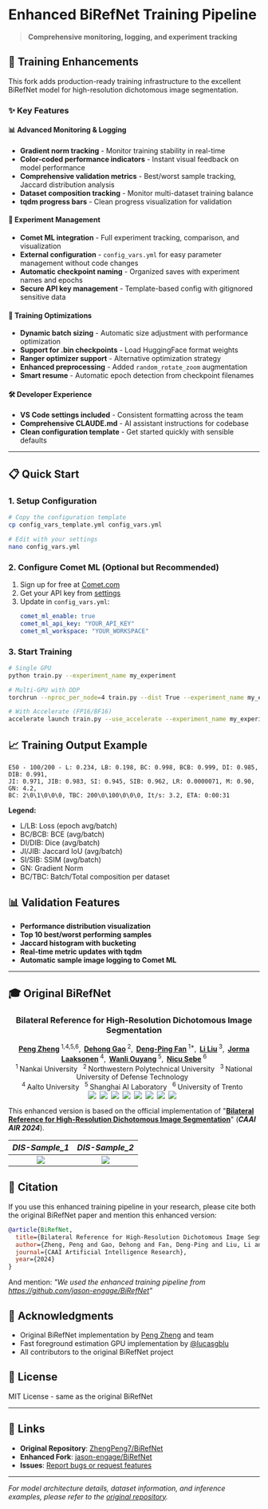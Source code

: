 # Enhanced BiRefNet Training Pipeline

> **Comprehensive monitoring, logging, and experiment tracking**

## 🚀 Training Enhancements

This fork adds production-ready training infrastructure to the excellent BiRefNet model for high-resolution dichotomous image segmentation.

### ✨ Key Features

#### 📊 **Advanced Monitoring & Logging**
- **Gradient norm tracking** - Monitor training stability in real-time
- **Color-coded performance indicators** - Instant visual feedback on model performance
- **Comprehensive validation metrics** - Best/worst sample tracking, Jaccard distribution analysis
- **Dataset composition tracking** - Monitor multi-dataset training balance
- **tqdm progress bars** - Clean progress visualization for validation

#### 🔬 **Experiment Management**
- **Comet ML integration** - Full experiment tracking, comparison, and visualization
- **External configuration** - `config_vars.yml` for easy parameter management without code changes
- **Automatic checkpoint naming** - Organized saves with experiment names and epochs
- **Secure API key management** - Template-based config with gitignored sensitive data

#### 🎯 **Training Optimizations**
- **Dynamic batch sizing** - Automatic size adjustment with performance optimization
- **Support for .bin checkpoints** - Load HuggingFace format weights
- **Ranger optimizer support** - Alternative optimization strategy
- **Enhanced preprocessing** - Added `random_rotate_zoom` augmentation
- **Smart resume** - Automatic epoch detection from checkpoint filenames

#### 🛠️ **Developer Experience**
- **VS Code settings included** - Consistent formatting across the team
- **Comprehensive CLAUDE.md** - AI assistant instructions for codebase
- **Clean configuration template** - Get started quickly with sensible defaults

---

## 📋 Quick Start

### 1. Setup Configuration

```bash
# Copy the configuration template
cp config_vars_template.yml config_vars.yml

# Edit with your settings
nano config_vars.yml
```

### 2. Configure Comet ML (Optional but Recommended)

1. Sign up for free at [Comet.com](https://www.comet.com/)
2. Get your API key from [settings](https://www.comet.com/api/my/settings)
3. Update in `config_vars.yml`:
   ```yaml
   comet_ml_enable: true
   comet_ml_api_key: "YOUR_API_KEY"
   comet_ml_workspace: "YOUR_WORKSPACE"
   ```

### 3. Start Training

```bash
# Single GPU
python train.py --experiment_name my_experiment

# Multi-GPU with DDP
torchrun --nproc_per_node=4 train.py --dist True --experiment_name my_experiment

# With Accelerate (FP16/BF16)
accelerate launch train.py --use_accelerate --experiment_name my_experiment
```

## 📈 Training Output Example

```
E50 - 100/200 - L: 0.234, LB: 0.198, BC: 0.998, BCB: 0.999, DI: 0.985, DIB: 0.991,
JI: 0.971, JIB: 0.983, SI: 0.945, SIB: 0.962, LR: 0.0000071, M: 0.90, GN: 4.2,
BC: 2\0\1\0\0\0, TBC: 200\0\100\0\0\0, It/s: 3.2, ETA: 0:00:31
```

**Legend:**
- L/LB: Loss (epoch avg/batch)
- BC/BCB: BCE (avg/batch)
- DI/DIB: Dice (avg/batch)
- JI/JIB: Jaccard IoU (avg/batch)
- SI/SIB: SSIM (avg/batch)
- GN: Gradient Norm
- BC/TBC: Batch/Total composition per dataset

## 📊 Validation Features

- **Performance distribution visualization**
- **Top 10 best/worst performing samples**
- **Jaccard histogram with bucketing**
- **Real-time metric updates with tqdm**
- **Automatic sample image logging to Comet ML**

---

## 🎓 Original BiRefNet

<h3 align="center">Bilateral Reference for High-Resolution Dichotomous Image Segmentation</h3>

<div align='center'>
    <a href='https://scholar.google.com/citations?user=TZRzWOsAAAAJ' target='_blank'><strong>Peng Zheng</strong></a><sup> 1,4,5,6</sup>,&thinsp;
    <a href='https://scholar.google.com/citations?user=0uPb8MMAAAAJ' target='_blank'><strong>Dehong Gao</strong></a><sup> 2</sup>,&thinsp;
    <a href='https://scholar.google.com/citations?user=kakwJ5QAAAAJ' target='_blank'><strong>Deng-Ping Fan</strong></a><sup> 1*</sup>,&thinsp;
    <a href='https://scholar.google.com/citations?user=9cMQrVsAAAAJ' target='_blank'><strong>Li Liu</strong></a><sup> 3</sup>,&thinsp;
    <a href='https://scholar.google.com/citations?user=qQP6WXIAAAAJ' target='_blank'><strong>Jorma Laaksonen</strong></a><sup> 4</sup>,&thinsp;
    <a href='https://scholar.google.com/citations?user=pw_0Z_UAAAAJ' target='_blank'><strong>Wanli Ouyang</strong></a><sup> 5</sup>,&thinsp;
    <a href='https://scholar.google.com/citations?user=stFCYOAAAAAJ' target='_blank'><strong>Nicu Sebe</strong></a><sup> 6</sup>
</div>

<div align='center'>
    <sup>1 </sup>Nankai University&ensp;  <sup>2 </sup>Northwestern Polytechnical University&ensp;  <sup>3 </sup>National University of Defense Technology&ensp;
    <br />
    <sup>4 </sup>Aalto University&ensp;  <sup>5 </sup>Shanghai AI Laboratory&ensp;  <sup>6 </sup>University of Trento&ensp;
</div>

<div align="center" style="display: flex; justify-content: center; flex-wrap: wrap;">
  <a href='https://www.sciopen.com/article/pdf/10.26599/AIR.2024.9150038.pdf'><img src='https://img.shields.io/badge/Journal-Paper-red'></a>&ensp;
  <a href='https://arxiv.org/pdf/2401.03407'><img src='https://img.shields.io/badge/arXiv-Paper-red'></a>&ensp;
  <a href='https://drive.google.com/file/d/1FWvKDWTnK9RsiywfCsIxsnQzqv-dlO5u/view'><img src='https://img.shields.io/badge/中文版-Paper-red'></a>&ensp;
  <a href='https://www.birefnet.top'><img src='https://img.shields.io/badge/Page-Project-red'></a>&ensp;
  <a href='https://drive.google.com/drive/folders/1s2Xe0cjq-2ctnJBR24563yMSCOu4CcxM'><img src='https://img.shields.io/badge/GDrive-Stuff-green'></a>&ensp;
  <a href='LICENSE'><img src='https://img.shields.io/badge/License-MIT-yellow'></a>&ensp;
  <a href='https://huggingface.co/spaces/ZhengPeng7/BiRefNet_demo'><img src='https://img.shields.io/badge/%F0%9F%A4%97%20HF-Space-blue'></a>&ensp;
  <a href='https://huggingface.co/ZhengPeng7/BiRefNet'><img src='https://img.shields.io/badge/%F0%9F%A4%97%20HF-Model-blue'></a>&ensp;
</div>

This enhanced version is based on the official implementation of "[**Bilateral Reference for High-Resolution Dichotomous Image Segmentation**](https://arxiv.org/pdf/2401.03407)" (___CAAI AIR 2024___).

|            *DIS-Sample_1*        |             *DIS-Sample_2*        |
| :------------------------------: | :-------------------------------: |
| <img src="https://drive.google.com/thumbnail?id=1ItXaA26iYnE8XQ_GgNLy71MOWePoS2-g&sz=w400" /> |  <img src="https://drive.google.com/thumbnail?id=1Z-esCujQF_uEa_YJjkibc3NUrW4aR_d4&sz=w400" /> |

## 📖 Citation

If you use this enhanced training pipeline in your research, please cite both the original BiRefNet paper and mention this enhanced version:

```bibtex
@article{BiRefNet,
  title={Bilateral Reference for High-Resolution Dichotomous Image Segmentation},
  author={Zheng, Peng and Gao, Dehong and Fan, Deng-Ping and Liu, Li and Laaksonen, Jorma and Ouyang, Wanli and Sebe, Nicu},
  journal={CAAI Artificial Intelligence Research},
  year={2024}
}
```

And mention: *"We used the enhanced training pipeline from https://github.com/jason-engage/BiRefNet"*

## 🙏 Acknowledgments

- Original BiRefNet implementation by [Peng Zheng](https://github.com/ZhengPeng7) and team
- Fast foreground estimation GPU implementation by [@lucasgblu](https://github.com/lucasgblu)
- All contributors to the original BiRefNet project

## 📄 License

MIT License - same as the original BiRefNet

---

## 🔗 Links

- **Original Repository**: [ZhengPeng7/BiRefNet](https://github.com/ZhengPeng7/BiRefNet)
- **Enhanced Fork**: [jason-engage/BiRefNet](https://github.com/jason-engage/BiRefNet)
- **Issues**: [Report bugs or request features](https://github.com/jason-engage/BiRefNet/issues)

---

*For model architecture details, dataset information, and inference examples, please refer to the [original repository](https://github.com/ZhengPeng7/BiRefNet).*